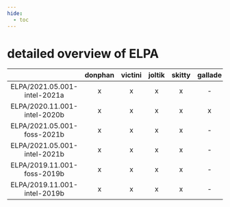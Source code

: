 ```yaml
---
hide:
  - toc
---
```


detailed overview of ELPA
=========================

| |donphan|victini|joltik|skitty|gallade|accelgor|swalot|doduo|
| :---: | :---: | :---: | :---: | :---: | :---: | :---: | :---: | :---: |
|ELPA/2021.05.001-intel-2021a|x|x|x|x|-|-|x|x|
|ELPA/2020.11.001-intel-2020b|x|x|x|x|x|-|x|x|
|ELPA/2021.05.001-foss-2021b|x|x|x|x|-|x|x|x|
|ELPA/2021.05.001-intel-2021b|x|x|x|x|-|x|x|x|
|ELPA/2019.11.001-foss-2019b|x|x|x|x|-|-|-|x|
|ELPA/2019.11.001-intel-2019b|x|x|x|x|-|-|-|x|
